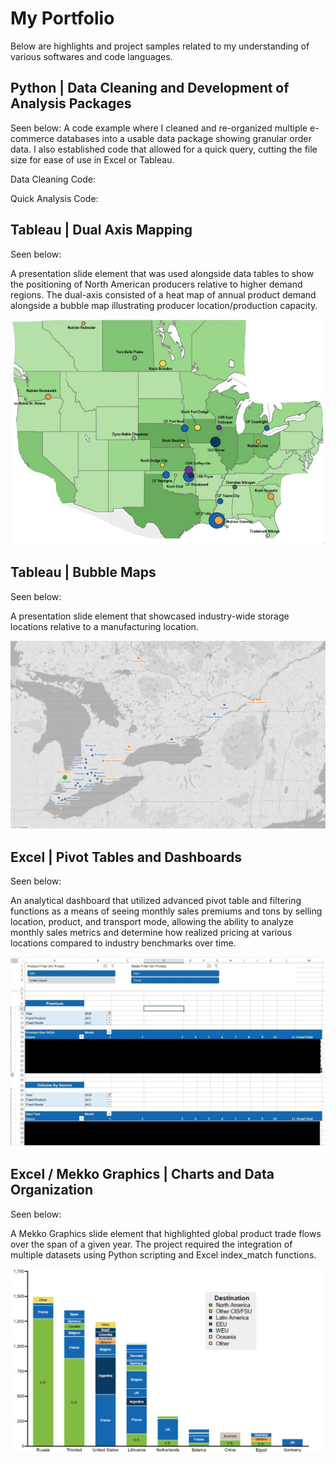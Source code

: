 # My Portfolio



Below are highlights and project samples related to my understanding of various softwares and code languages.


## Python | Data Cleaning and Development of Analysis Packages

Seen below:  A code example where I cleaned and re-organized multiple e-commerce databases into a usable data package showing granular order data. I also established code that allowed for a quick query, cutting the file size for ease of use in Excel or Tableau.

Data Cleaning Code:



Quick Analysis Code:


## Tableau | Dual Axis Mapping

Seen below:  

A presentation slide element that was used alongside data tables to show the positioning of North American producers relative to higher demand regions. The dual-axis consisted of a heat map of annual product demand alongside a bubble map illustrating producer location/production capacity.

<p align="center">
  <img src="https://github.com/NMcKinney237/Portfolio/blob/master/Graphics/Dual_Axis_Map.JPG">
</p>

## Tableau | Bubble Maps
Seen below: 

A presentation slide element that showcased industry-wide storage locations relative to a manufacturing location. 

<p align="center">
  <img src="https://github.com/NMcKinney237/Portfolio/blob/master/Graphics/Bubble_Map_01.JPG">
</p>

## Excel | Pivot Tables and Dashboards 

Seen below:  

An analytical dashboard that utilized advanced pivot table and filtering functions as a means of seeing monthly sales premiums and tons by selling location, product, and transport mode, allowing the ability to analyze monthly sales metrics and determine how realized pricing at various locations compared to industry benchmarks over time.

<p align="center">
  <img src="https://github.com/NMcKinney237/Portfolio/blob/master/Graphics/Excel_Summary_Report.jpg">
</p>

## Excel / Mekko Graphics | Charts and Data Organization

Seen below:  

A Mekko Graphics slide element that highlighted global product trade flows over the span of a given year. The project required the integration of multiple datasets using Python scripting and Excel index_match functions.



<p align="center">
  <img src="https://github.com/NMcKinney237/Portfolio/blob/master/Graphics/EU_Trade.JPG">
</p>
